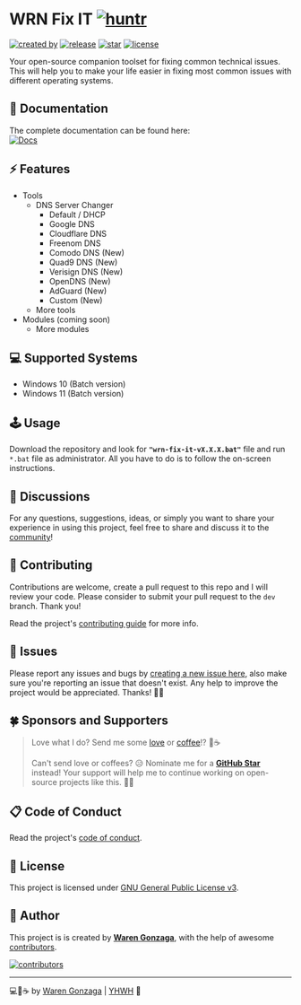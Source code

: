# WRN Fix IT [![huntr](https://cdn.huntr.dev/huntr_security_badge_mono.svg)](https://huntr.dev)

[![created by](https://img.shields.io/badge/created%20by-Waren%20Gonzaga-blue.svg?longCache=true&style=flat-square)](https://github.com/warengonzaga) [![release](https://img.shields.io/github/release/warengonzaga/wrn-fix-it.svg?style=flat-square)](https://github.com/warengonzaga/wrn-fix-it/releases) [![star](https://img.shields.io/github/stars/warengonzaga/wrn-fix-it.svg?style=flat-square)](https://github.com/warengonzaga/wrn-fix-it/stargazers) [![license](https://img.shields.io/github/license/warengonzaga/wrn-fix-it.svg?style=flat-square)](https://github.com/warengonzaga/wrn-fix-it/blob/main/license)

Your open-source companion toolset for fixing common technical issues. This will help you to make your life easier in fixing most common issues with different operating systems.

## 📖 Documentation

<!-- <!-- markdownlint-disable MD033 -->
The complete documentation can be found here:<br/>
[![Docs](https://img.shields.io/badge/Docs-docs.warengonzaga.com/wrn--fix--it-blue.svg?longCache=true&style=for-the-badge)](https://docs.warengonzaga.com/wrn-fix-it)
<!-- <!-- markdownlint-enable MD033 -->

## ⚡ Features

- Tools
  - DNS Server Changer
    - Default / DHCP
    - Google DNS
    - Cloudflare DNS
    - Freenom DNS
    - Comodo DNS (New)
    - Quad9 DNS (New)
    - Verisign DNS (New)
    - OpenDNS (New)
    - AdGuard (New)
    - Custom (New)
  - More tools
- Modules (coming soon)
  - More modules

## 💻 Supported Systems

- Windows 10 (Batch version)
- Windows 11 (Batch version)

## 🕹️ Usage

Download the repository and look for **``"wrn-fix-it-vX.X.X.bat"``** file and run ``*.bat`` file as administrator. All you have to do is to follow the on-screen instructions.

## 💬 Discussions

For any questions, suggestions, ideas, or simply you want to share your experience in using this project, feel free to share and discuss it to the [community](https://github.com/warengonzaga/wrn-fix-it/discussions)!

## 🎯 Contributing

Contributions are welcome, create a pull request to this repo and I will review your code. Please consider to submit your pull request to the `dev` branch. Thank you!

Read the project's [contributing guide](./CONTRIBUTING.md) for more info.

## 🐛 Issues

Please report any issues and bugs by [creating a new issue here](https://github.com/warengonzaga/wrn-fix-it/issues/new/choose), also make sure you're reporting an issue that doesn't exist. Any help to improve the project would be appreciated. Thanks! 🙏✨

## 🍀 Sponsors and Supporters

> Love what I do? Send me some [love](https://github.com/sponsors/warengonzaga) or [coffee](https://buymeacoff.ee/warengonzaga)!? 💖☕
>
> Can't send love or coffees? 😥 Nominate me for a **[GitHub Star](https://stars.github.com/nominate)** instead!
> Your support will help me to continue working on open-source projects like this. 🙏😇

## 📋 Code of Conduct

Read the project's [code of conduct](./code_of_conduct.md).

## 📃 License

This project is licensed under [GNU General Public License v3](https://opensource.org/licenses/GPL-3.0).

## 📝 Author

This project is is created by **[Waren Gonzaga](https://github.com/warengonzaga)**, with the help of awesome [contributors](https://github.com/warengonzaga/wrn-fix-it/graphs/contributors).

[![contributors](https://contrib.rocks/image?repo=warengonzaga/wrn-fix-it)](https://github.com/warengonzaga/wrn-fix-it/graphs/contributors)

---

💻💖☕ by [Waren Gonzaga](https://warengonzaga.com) | [YHWH](https://youtu.be/HHrxS4diLew?t=44) 🙏